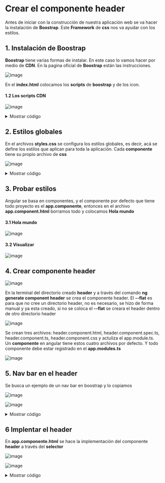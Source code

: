 # Crear el componente header 

Antes de iniciar con la construcción de nuestra aplicación web se va hacer la instalación de **Boostrap**. Este **Framework** de **css** nos va ayudar con los estilos. 



## 1. Instalación de Boostrap

**Boostrap** tiene varias formas de instalar. En este caso lo vamos hacer por medio de **CDN**. En la pagina oficial de **Boostrap** están las instrucciones. 

![image](https://github.com/crodrigr/spring-boot-angular-confenalco/assets/31961588/595086d3-7b36-49da-b555-aeb8b7bf345a)

En el **index.html** colocamos los **scripts** de **boostrap** y de los icon.

#### 1.2 Los scripts CDN

![image](https://github.com/crodrigr/spring-boot-angular-confenalco/assets/31961588/d7cb1073-34e7-4ee5-b908-942193424e75)

<details><summary>Mostrar código</summary>
<p>

**Codigo de index.html**

```html
<!doctype html>
<html lang="en">
<head>
  <meta charset="utf-8">
  <title>AppInvoice</title>
  <base href="/">
  <meta name="viewport" content="width=device-width, initial-scale=1">
  <link rel="icon" type="image/x-icon" href="favicon.ico">
  <link href="https://cdn.jsdelivr.net/npm/bootstrap@5.3.0/dist/css/bootstrap.min.css" rel="stylesheet" integrity="sha384-9ndCyUaIbzAi2FUVXJi0CjmCapSmO7SnpJef0486qhLnuZ2cdeRhO02iuK6FUUVM" crossorigin="anonymous">
  <link rel="preconnect" href="https://fonts.gstatic.com">
  <link href="https://fonts.googleapis.com/css2?family=Roboto:wght@300;400;500&display=swap" rel="stylesheet">
  <link href="https://fonts.googleapis.com/icon?family=Material+Icons" rel="stylesheet">
</head>
<body>
  <app-root></app-root>
  <script src="https://cdn.jsdelivr.net/npm/bootstrap@5.3.0/dist/js/bootstrap.bundle.min.js" integrity="sha384-geWF76RCwLtnZ8qwWowPQNguL3RmwHVBC9FhGdlKrxdiJJigb/j/68SIy3Te4Bkz" crossorigin="anonymous"></script>
  <script src="https://cdn.jsdelivr.net/npm/@popperjs/core@2.11.8/dist/umd/popper.min.js" integrity="sha384-I7E8VVD/ismYTF4hNIPjVp/Zjvgyol6VFvRkX/vR+Vc4jQkC+hVqc2pM8ODewa9r" crossorigin="anonymous"></script>
<script src="https://cdn.jsdelivr.net/npm/bootstrap@5.3.0/dist/js/bootstrap.min.js" integrity="sha384-fbbOQedDUMZZ5KreZpsbe1LCZPVmfTnH7ois6mU1QK+m14rQ1l2bGBq41eYeM/fS" crossorigin="anonymous"></script>
</body>
</html>
```

</p>
</details>

## 2. Estilos globales

En el archivos **styles.css** se configura los estilos globales, es decir, acá se define los estilos que aplican para toda la aplicación. Cada **componente** tiene su propio archivo de **css**

![image](https://github.com/crodrigr/spring-boot-angular-confenalco/assets/31961588/5e710b0b-2644-4e1b-a9d4-be19237807e2)

<details><summary>Mostrar código</summary>
<p>

**Styles.css**

```css
  /* You can add global styles to this file, and also import other style files */

html, body { height: 100%; }
body { margin: 0; font-family: Roboto, "Helvetica Neue", sans-serif; }
```

</p>
</details>

## 3. Probar estilos

Angular se basa en componentes, y el componente por defecto que tiene todo proyecto es el **app.componente**, entonces en el archivo **app.component.html** borramos todo y colocamos **Hola mundo** 

#### 3.1 Hola mundo 

![image](https://github.com/crodrigr/spring-boot-angular-confenalco/assets/31961588/269c5509-ebd3-422e-af63-44ffb2149a8b)

#### 3.2 Visualizar 

![image](https://github.com/crodrigr/spring-boot-angular-confenalco/assets/31961588/878596e2-6583-41a8-b162-3c5b6e465975)

## 4. Crear componente header

![image](https://user-images.githubusercontent.com/31961588/164358080-d3ec885d-1ac7-4fdf-ac94-46511bbad1f7.png)

En la terminal del directorio creado **header** y a través del comando **ng generate component header** se crea el componente header. El **--flat** es para que no cree un directorio header, no es necesario, se hizo de forma manual y ya esta creado, si no se coloca el **--flat** se creara el header dentro de otro directorio header

![image](https://user-images.githubusercontent.com/31961588/164358535-867a652b-25e6-4b83-af2f-6a7580f0f512.png)

Se crean tres archivos: header.component.html, header.component.spec.ts, header.component.ts, header.component.css y actuliza el app.module.ts. Un **componente** en angular tiene estos cuatro archivos por defecto. Y todo componente debe estar registrado en el **app.modules.ts**

![image](https://user-images.githubusercontent.com/31961588/164358790-e8b3fa19-17bd-4a8a-8537-3823f5091bcd.png)

## 5. Nav bar en el header

Se busca un ejemplo de un nav bar en boostrap y lo copiamos

![image](https://user-images.githubusercontent.com/31961588/164359439-5deb4691-3578-41a2-b1e6-d16600afd9b9.png)

![image](https://user-images.githubusercontent.com/31961588/164359638-2f4c7bf2-4868-4122-8e98-e4b918d79530.png)

<details><summary>Mostrar código</summary>
<p>


```html
   <nav class="navbar navbar-expand-lg navbar-light bg-light">
  <div class="container-fluid">
    <a class="navbar-brand" href="#">Navbar</a>
    <button class="navbar-toggler" type="button" data-bs-toggle="collapse" data-bs-target="#navbarSupportedContent" aria-controls="navbarSupportedContent" aria-expanded="false" aria-label="Toggle navigation">
      <span class="navbar-toggler-icon"></span>
    </button>
    <div class="collapse navbar-collapse" id="navbarSupportedContent">
      <ul class="navbar-nav me-auto mb-2 mb-lg-0">
        <li class="nav-item">
          <a class="nav-link active" aria-current="page" href="#">Home</a>
        </li>
        <li class="nav-item">
          <a class="nav-link" href="#">Link</a>
        </li>
        <li class="nav-item dropdown">
          <a class="nav-link dropdown-toggle" href="#" id="navbarDropdown" role="button" data-bs-toggle="dropdown" aria-expanded="false">
            Dropdown
          </a>
          <ul class="dropdown-menu" aria-labelledby="navbarDropdown">
            <li><a class="dropdown-item" href="#">Action</a></li>
            <li><a class="dropdown-item" href="#">Another action</a></li>
            <li><hr class="dropdown-divider"></li>
            <li><a class="dropdown-item" href="#">Something else here</a></li>
          </ul>
        </li>
        <li class="nav-item">
          <a class="nav-link disabled">Disabled</a>
        </li>
      </ul>
      <form class="d-flex">
        <input class="form-control me-2" type="search" placeholder="Search" aria-label="Search">
        <button class="btn btn-outline-success" type="submit">Search</button>
      </form>
    </div>
  </div>
</nav>
```
</p>
</details>


## 6 Implentar el header

En **app.componente.html** se hace la implementación del componente **header** a través del **selector**
  
  ![image](https://user-images.githubusercontent.com/31961588/164360228-0f8961fc-d3bd-46ec-8a9b-0874d2480999.png)

  ![image](https://user-images.githubusercontent.com/31961588/164360297-e3130834-7a91-4f9a-8dbc-e651988c5bf4.png)

<details><summary>Mostrar código</summary>
<p>


```Typescript
  <app-header></app-header>
<div class="container">
  <router-outlet></router-outlet>
</div>
```

</p>
</details>


